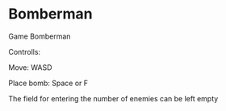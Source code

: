 # Bomberman
Game Bomberman

Controlls:

  Move: WASD
  
  Place bomb: Space or F
  
  The field for entering the number of enemies can be left empty
